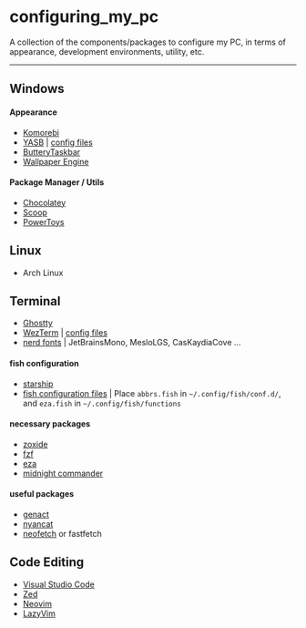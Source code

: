 # configuring_my_pc

A collection of the components/packages to configure my PC, in terms of appearance, development environments, utility, etc.

---

## Windows

#### Appearance

- [Komorebi](https://github.com/LGUG2Z/komorebi)
- [YASB](https://github.com/amnweb/yasb) | [config files](YASB_config)
- [ButteryTaskbar](https://github.com/LuisThiamNye/ButteryTaskbar2)
- [Wallpaper Engine](https://store.steampowered.com/app/431960/Wallpaper_Engine/)

#### Package Manager / Utils

- [Chocolatey](https://chocolatey.org/)
- [Scoop](https://scoop.sh/)
- [PowerToys](https://github.com/microsoft/PowerToys)

## Linux

- Arch Linux

## Terminal

- [Ghostty](https://ghostty.org)
- [WezTerm](https://wezterm.org) | [config files](wezterm_config)
- [nerd fonts](https://www.nerdfonts.com/font-downloads) | JetBrainsMono, MesloLGS, CasKaydiaCove ...

#### fish configuration

- [starship](https://starship.rs/)
- [fish configuration files](fish_config) | Place `abbrs.fish` in `~/.config/fish/conf.d/`, and `eza.fish` in `~/.config/fish/functions`

#### necessary packages

- [zoxide](https://github.com/ajeetdsouza/zoxide)
- [fzf](https://github.com/junegunn/fzf)
- [eza](https://github.com/eza-community/eza)
- [midnight commander](https://midnight-commander.org/)

#### useful packages

- [genact](https://github.com/svenstaro/genact)
- [nyancat](https://github.com/klange/nyancat)
- [neofetch](https://github.com/dylanaraps/neofetch) or fastfetch

## Code Editing

- [Visual Studio Code](https://code.visualstudio.com/)
- [Zed](https://zed.dev/)
- [Neovim](https://github.com/neovim/neovim)
- [LazyVim](https://github.com/LazyVim/LazyVim)
